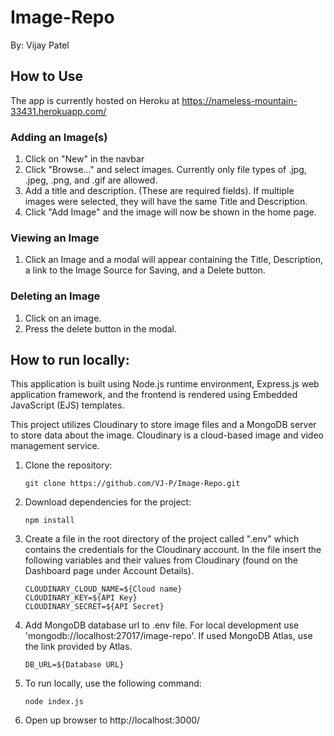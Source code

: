 # Image-Repo

By: Vijay Patel

## How to Use

The app is currently hosted on Heroku at https://nameless-mountain-33431.herokuapp.com/

### Adding an Image(s)

1. Click on "New" in the navbar
2. Click "Browse..." and select images. Currently only file types of .jpg, .jpeg, .png, and .gif are allowed.
3. Add a title and description. (These are required fields). If multiple images were selected, they will have the same Title and Description.
4. Click "Add Image" and the image will now be shown in the home page.

### Viewing an Image

1. Click an Image and a modal will appear containing the Title, Description, a link to the Image Source for Saving, and a Delete button.

### Deleting an Image

1. Click on an image.
2. Press the delete button in the modal.


## How to run locally:

This application is built using Node.js runtime environment, Express.js web application framework, and the frontend is rendered using Embedded JavaScript (EJS) templates.

This project utilizes Cloudinary to store image files and a MongoDB server to store data about the image. Cloudinary is a cloud-based image and video management service.

1. Clone the repository:

   ```
   git clone https://github.com/VJ-P/Image-Repo.git
   ```

2. Download dependencies for the project:
   
   ```
   npm install
   ```
3. Create a file in the root directory of the project called ".env" which contains the credentials for the Cloudinary account. In the file insert the following variables and their values from Cloudinary (found on the Dashboard page under Account Details).

   ```
   CLOUDINARY_CLOUD_NAME=${Cloud name}
   CLOUDINARY_KEY=${API Key}
   CLOUDINARY_SECRET=${API Secret}
   ```

4. Add MongoDB database url to .env file. For local development use 'mongodb://localhost:27017/image-repo'. If used MongoDB Atlas, use the link provided by Atlas.

   ```
   DB_URL=${Database URL}
   ```

5. To run locally, use the following command:

   ```
   node index.js
   ```
6. Open up browser to http://localhost:3000/